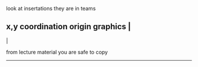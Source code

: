 
look at insertations
they are in teams

x,y
coordination
origin
graphics
|
---
|

from lecture material
you are safe to copy

---
